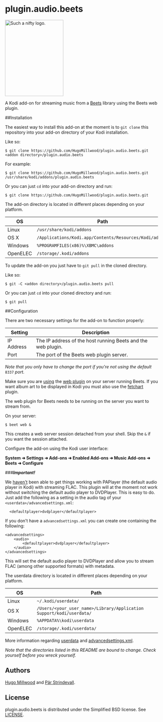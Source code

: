 # plugin.audio.beets
<img src="https://raw.githubusercontent.com/HugoMillwood/plugin.audio.beets/master/icon.png"  width="192" height="250" alt="Such a nifty logo.">

A Kodi add-on for streaming music from a [Beets](https://github.com/sampsyo/beets) library using the Beets web plugin.

##Installation

The easiest way to install this add-on at the moment is to ```git clone``` this repository into your add-on directory of your Kodi installation.

Like so:

```shell
$ git clone https://github.com/HugoMillwood/plugin.audio.beets.git <addon directory>/plugin.audio.beets
```

For example:

```shell
$ git clone https://github.com/HugoMillwood/plugin.audio.beets.git /usr/share/kodi/addons/plugin.audio.beets
```

Or you can just ``cd`` into your add-on directory and run:

```shell
$ git clone https://github.com/HugoMillwood/plugin.audio.beets.git
```

The add-on directory is located in different places depending on your platform.

| OS       | Path							|
|----------|------------------------------------------------------------|
| Linux    | ``/usr/share/kodi/addons`` 				|
| OS X     | ``/Applications/Kodi.app/Contents/Resources/Kodi/addons`` 	|
| Windows  | ``%PROGRAMFILES(x86)%\XBMC\addons`` 			|
| OpenELEC | ``/storage/.kodi/addons`` 					|

To update the add-on you just have to ``git pull`` in the cloned directory.

Like so:

```shell
$ git -C <addon directory>/plugin.audio.beets pull
```

Or you can just ``cd`` into your cloned directory and run:

```shell
$ git pull
```

##Configuration

There are two necessary settings for the add-on to function properly:

| Setting    | Description							|
|------------|------------------------------------------------------------------|
| IP Address | The IP address of the host running Beets and the web plugin. 	|
| Port       | The port of the Beets web plugin server.				|

*Note that you only have to change the port if you're not using the default* ``8337`` *port.*

Make sure you are [using](http://beets.readthedocs.org/en/latest/plugins/index.html#using-plugins) the [web plugin](http://beets.readthedocs.org/en/latest/plugins/web.html) on your server running Beets. If you want album art to be displayed in Kodi you must also use the [fetchart](http://beets.readthedocs.org/en/latest/plugins/fetchart.html) plugin.

The web plugin for Beets needs to be running on the server you want to stream from.

On your server:

```shell
$ beet web &
```

This creates a web server session detached from your shell. Skip the ``&`` if you want the session attached.

Configure the add-on using the Kodi user interface:

**System ➜ Settings ➜ Add-ons ➜ Enabled Add-ons ➜ Music Add-ons ➜ Beets ➜ Configure**

###**_Important!_**

We [haven't](http://forum.kodi.tv/showthread.php?tid=218576) been able to get things working with PAPlayer (the default audio player in Kodi) with streaming FLAC. This plugin will at the moment not work without switching the default audio player to DVDPlayer. This is easy to do. Just add the following as a setting in the audio tag of your ``<userdata>/advancedsettings.xml``:

	  <defaultplayer>dvdplayer</defaultplayer>

If you don't have a ``advancedsettings.xml`` you can create one containing the following:

	<advancedsettings>
    	<audio>
	  		<defaultplayer>dvdplayer</defaultplayer>
		</audio>
	</advancedsettings>
	
This will set the default audio player to DVDPlayer and allow you to stream FLAC (among other supported formats) with metadata.

The userdata directory is located in different places depending on your platform.

| OS       | Path								 	|
|----------|----------------------------------------------------------------------------|
| Linux    | ``~/.kodi/userdata/`` 						 	|
| OS X     | ``/Users/<your_user_name>/Library/Application Support/kodi/userdata/`` 	|
| Windows  | ``%APPDATA%\kodi\userdata`` 					 	|
| OpenELEC | ``/storage/.kodi/userdata/`` 					 	|

More information regarding [userdata](http://kodi.wiki/view/Userdata) and [advancedsettings.xml](http://kodi.wiki/view/Advancedsettings.xml).

*Note that the directories listed in this README are bound to change. Check yourself before you wreck yourself.*

## Authors
[Hugo Millwood](https://github.com/HugoMillwood) and [Pär Strindevall](https://github.com/parski).

## License
plugin.audio.beets is distributed under the Simplified BSD license. See [LICENSE](https://github.com/HugoMillwood/plugin.audio.beets/blob/master/LICENSE).
